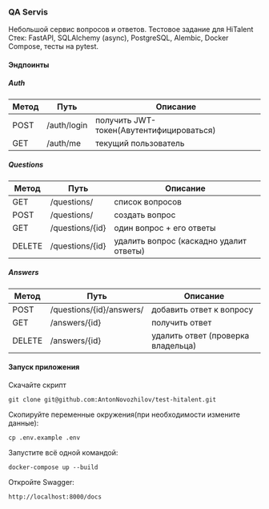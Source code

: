 ### QA Servis
Небольшой сервис вопросов и ответов.
Тестовое задание для HiTalent
Стек: FastAPI, SQLAlchemy (async), PostgreSQL, Alembic, Docker Compose, тесты на pytest.

#### Эндпоинты
##### Auth

| Метод |  Путь | Описание |
| ----- |----| --------|
| POST |  /auth/login | получить JWT-токен(Авутентифицироваться) |
| GET |  /auth/me | текущий пользователь |

##### Questions

| Метод |  Путь | Описание |
| ----- |----| --------|
| GET |  /questions/ | список вопросов |
| POST |  /questions/ | создать вопрос |
| GET |  /questions/{id} | один вопрос + его ответы |
| DELETE |  /questions/{id} | удалить вопрос (каскадно удалит ответы) |


##### Answers

| Метод |  Путь | Описание |
| ----- |----| --------|
| POST |  /questions/{id}/answers/ | добавить ответ к вопросу |
| GET |  /answers/{id} | получить ответ |
| DELETE |  /answers/{id} | удалить ответ (проверка владельца) 


#### Запуск приложения

Скачайте скрипт
```
git clone git@github.com:AntonNovozhilov/test-hitalent.git
```
Скопируйте переменные окружения(при необходимости измените данные):
```
cp .env.example .env
```
Запустите всё одной командой:
```
docker-compose up --build
```
Откройте Swagger:
```
http://localhost:8000/docs
```
